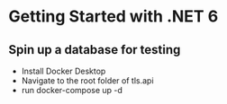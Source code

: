 # Getting Started with .NET 6

## Spin up a database for testing
- Install Docker Desktop
- Navigate to the root folder of tls.api
- run docker-compose up -d
